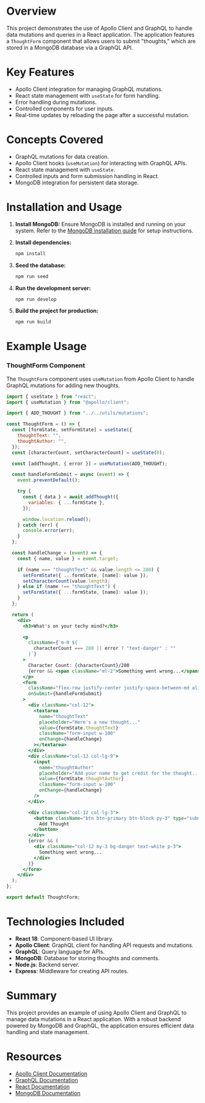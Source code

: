 # Overview

This project demonstrates the use of Apollo Client and GraphQL to handle data mutations and queries in a React application. The application features a `ThoughtForm` component that allows users to submit "thoughts," which are stored in a MongoDB database via a GraphQL API.

# Key Features

- Apollo Client integration for managing GraphQL mutations.
- React state management with `useState` for form handling.
- Error handling during mutations.
- Controlled components for user inputs.
- Real-time updates by reloading the page after a successful mutation.

# Concepts Covered

- GraphQL mutations for data creation.
- Apollo Client hooks (`useMutation`) for interacting with GraphQL APIs.
- React state management with `useState`.
- Controlled inputs and form submission handling in React.
- MongoDB integration for persistent data storage.

# Installation and Usage

1. **Install MongoDB:**
   Ensure MongoDB is installed and running on your system. Refer to the [MongoDB installation guide](https://www.mongodb.com/docs/manual/installation/) for setup instructions.

2. **Install dependencies:**

   ```bash
   npm install
   ```

3. **Seed the database:**

   ```bash
   npm run seed
   ```

4. **Run the development server:**

   ```bash
   npm run develop
   ```

5. **Build the project for production:**
   ```bash
   npm run build
   ```

# Example Usage

### ThoughtForm Component

The `ThoughtForm` component uses `useMutation` from Apollo Client to handle GraphQL mutations for adding new thoughts.

```jsx
import { useState } from "react";
import { useMutation } from "@apollo/client";

import { ADD_THOUGHT } from "../../utils/mutations";

const ThoughtForm = () => {
  const [formState, setFormState] = useState({
    thoughtText: "",
    thoughtAuthor: "",
  });
  const [characterCount, setCharacterCount] = useState(0);

  const [addThought, { error }] = useMutation(ADD_THOUGHT);

  const handleFormSubmit = async (event) => {
    event.preventDefault();

    try {
      const { data } = await addThought({
        variables: { ...formState },
      });

      window.location.reload();
    } catch (err) {
      console.error(err);
    }
  };

  const handleChange = (event) => {
    const { name, value } = event.target;

    if (name === "thoughtText" && value.length <= 280) {
      setFormState({ ...formState, [name]: value });
      setCharacterCount(value.length);
    } else if (name !== "thoughtText") {
      setFormState({ ...formState, [name]: value });
    }
  };

  return (
    <div>
      <h3>What's on your techy mind?</h3>

      <p
        className={`m-0 ${
          characterCount === 280 || error ? "text-danger" : ""
        }`}
      >
        Character Count: {characterCount}/280
        {error && <span className="ml-2">Something went wrong...</span>}
      </p>
      <form
        className="flex-row justify-center justify-space-between-md align-center"
        onSubmit={handleFormSubmit}
      >
        <div className="col-12">
          <textarea
            name="thoughtText"
            placeholder="Here's a new thought..."
            value={formState.thoughtText}
            className="form-input w-100"
            onChange={handleChange}
          ></textarea>
        </div>
        <div className="col-12 col-lg-9">
          <input
            name="thoughtAuthor"
            placeholder="Add your name to get credit for the thought..."
            value={formState.thoughtAuthor}
            className="form-input w-100"
            onChange={handleChange}
          />
        </div>

        <div className="col-12 col-lg-3">
          <button className="btn btn-primary btn-block py-3" type="submit">
            Add Thought
          </button>
        </div>
        {error && (
          <div className="col-12 my-3 bg-danger text-white p-3">
            Something went wrong...
          </div>
        )}
      </form>
    </div>
  );
};

export default ThoughtForm;
```

# Technologies Included

- **React 18**: Component-based UI library.
- **Apollo Client**: GraphQL client for handling API requests and mutations.
- **GraphQL**: Query language for APIs.
- **MongoDB**: Database for storing thoughts and comments.
- **Node.js**: Backend server.
- **Express**: Middleware for creating API routes.

# Summary

This project provides an example of using Apollo Client and GraphQL to manage data mutations in a React application. With a robust backend powered by MongoDB and GraphQL, the application ensures efficient data handling and state management.

# Resources

- [Apollo Client Documentation](https://www.apollographql.com/docs/react/)
- [GraphQL Documentation](https://graphql.org/learn/)
- [React Documentation](https://reactjs.org/docs/getting-started.html)
- [MongoDB Documentation](https://www.mongodb.com/docs/)

